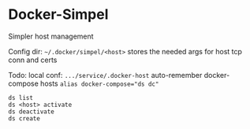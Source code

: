 Docker-Simpel
============


Simpler host management


Config dir: `~/.docker/simpel/<host>`
stores the needed args for host tcp conn and certs


Todo:
local conf: `.../service/.docker-host`
auto-remember docker-compose hosts
`alias docker-compose="ds dc"`


```
ds list
ds <host> activate
ds deactivate
ds create
```





